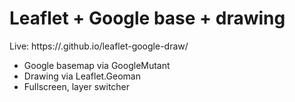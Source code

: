 # Leaflet + Google base + drawing

Live: https://<YOUR-GITHUB-USERNAME>.github.io/leaflet-google-draw/

- Google basemap via GoogleMutant
- Drawing via Leaflet.Geoman
- Fullscreen, layer switcher
